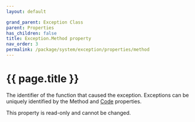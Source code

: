 ```yaml
---
layout: default

grand_parent: Exception Class
parent: Properties
has_children: false
title: Exception.Method property
nav_order: 3
permalink: /package/system/exception/properties/method
---
```

# {{ page.title }}

The identifier of the function that caused the exception. Exceptions can be uniquely identified by the Method and [Code](/package/system/exception/properties/code) properties.

This property is read-only and cannot be changed.